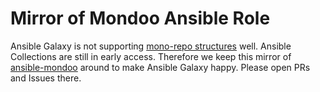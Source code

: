 # Mirror of Mondoo Ansible Role

Ansible Galaxy is not supporting [mono-repo structures](https://github.com/ansible/ansible/issues/16804) well. Ansible Collections are still in early access. Therefore we keep this mirror of [ansible-mondoo](https://github.com/mondoolabs/mondoo/tree/master/ansible-mondoo) around to make Ansible Galaxy happy. Please open PRs and Issues there.